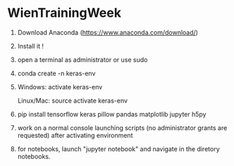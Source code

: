 # WienTrainingWeek

1) Download Anaconda (https://www.anaconda.com/download/)

2) Install it !

3) open a terminal as administrator or use sudo
 
4) conda create -n keras-env

5) Windows: activate keras-env

   Linux/Mac:  source activate keras-env

6) pip install tensorflow keras pillow pandas matplotlib jupyter h5py
          
7) work on a normal console launching scripts (no administrator grants are requested) after activating environment

8) for notebooks, launch "jupyter notebook" and navigate in the diretory notebooks.
    
